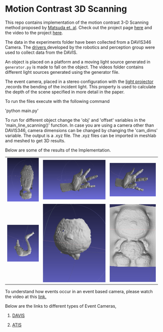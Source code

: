 # Motion Contrast 3D Scanning

This repo contains implementation of the motion contrast 3-D Scanning method proposed by <a href="http://compphotolab.northwestern.edu/wordpress/wp-content/uploads/2015/04/dvs_031.pdf"> Matsuda et. al</a>. Check out the project page <a href=http://compphotolab.northwestern.edu/project/mc3d-motion-contrast-3d-laser-scanner/>here</a> and the video to the project <a href=https://vimeo.com/125511538>here</a>.

The data in the experiments folder have been collected from a DAVIS346 Camera. The  <a href="https://github.com/uzh-rpg/rpg_dvs_ros">drivers </a> developed by the robotics and perception group were used to collect data from the DAVIS. 

An object is placed on a platform and a moving light source generated in `generator.py` is made to fall on the object. The videos folder contains different light sources generated using the generator file.

The event camera, placed in a stereo configuration with the <a href="http://www.ti.com/tool/DLPLCR4500EVM">light projector</a> ,records the bending of the incident light. This property is used to calculate the depth of the scene specified in more detail in the paper.


To run the files execute with the following command 

'python main.py'

To run for different object change the 'obj' and 'offset' variables in the 'main_line_scanning()' function. In case you are using a camera other than DAVIS346, camera dimensions can be changed by changing the 'cam_dims' variable. The output is a .xyz file. The .xyz files can be imported in meshlab and meshed to get 3D results.

Below are some of the results of the Implementation.


<table style="width:100%">
    <tr>
        <td style="text-align:center"><img src="Images/Buddha.png"> </td>
        <td style="text-align:center"><img src="Images/Hand.png"> </td>
        <td style="text-align:center"><img src="Images/Hand_2.png"> </td>
    </tr>
    <tr>
        <td style="text-align:center"> <img src="Images/Swan.png"> </td>
        <td style="text-align:center"> <img src="Images/teddy_face.png"> </td>
        <td style="text-align:center"> <img src="Images/teddy_poisson.png"> </td>
    </tr>
</table>


To understand how events occur in an event based camera, please watch the video at this <a href="https://www.youtube.com/watch?v=kPCZESVfHoQ">link.</a>

Below are the links to different types of Event Cameras,

1. <a href="http://inivation.com/"> DAVIS </a>

2. <a href="https://www.prophesee.ai/"> ATIS </a>
